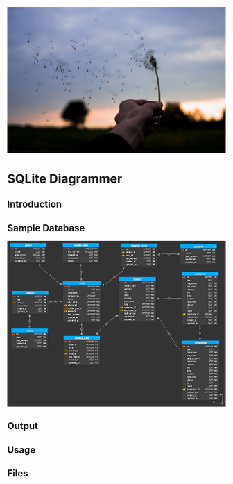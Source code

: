 ![Splash](splash.jpg)

# SQLite Diagrammer

## Introduction

## Sample Database

![ER Diagram](er_diagram.png)

## Output

## Usage

## Files
